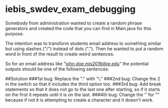 # iebis_swdev_exam_debugging
Somebody from administration wanted to create a random phrase generators and created the code that you can find in Main.java for this purpose.

The intention was to transform students email address to something similar but using slashes ("/") instead of dots ("."). Then he wanted to put a random word in front of the result to create weird sentences.

So for an email address like "john.doe.mis2016@ie.edu" the potential outputs should be one of the following sentences:


##Solution
###1st bug: 
Replace the "." with "\\."
###2nd bug:
Change the 2 in the switch so that it includes the third option too. 
###3rd bug:
Add break statements so that it does not go to the last one after starting, so if it starts on the first it repeats until it is on the last. 
###4th bug:
Change the '' for "" because if not it is attempting to create a character and it doesn't work.
